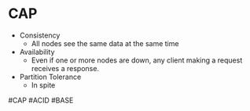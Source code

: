 # CAP
- Consistency
	- All nodes see the same data at the same time
- Availability
	- Even if one or more nodes are down, any client making a request receives a response.
- Partition Tolerance
	- In spite 

#CAP 
#ACID
#BASE
